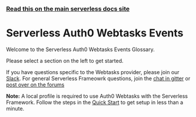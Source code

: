 <!--
title: Serverless - Auth0 Webtasks - Events
menuText: Auth0 Webtasks Events
layout: Doc
-->

<!-- DOCS-SITE-LINK:START automatically generated  -->
### [Read this on the main serverless docs site](https://www.serverless.com/framework/docs/providers/webtasks/events/)
<!-- DOCS-SITE-LINK:END -->

# Serverless Auth0 Webtasks Events

Welcome to the Serverless Auth0 Webtasks Events Glossary.

Please select a section on the left to get started.

If you have questions specific to the Webtasks provider, please join our [Slack](http://chat.webtask.io). For general Serverless Frameowrk questions, join the [chat in gitter](https://gitter.im/serverless/serverless) or [post over on the forums](http://forum.serverless.com/)

**Note:** A local profile is required to use Auth0 Webtasks with the Serverless Framework. Follow the steps in the [Quick Start](../quick-start.md) to get setup in less than a minute.
